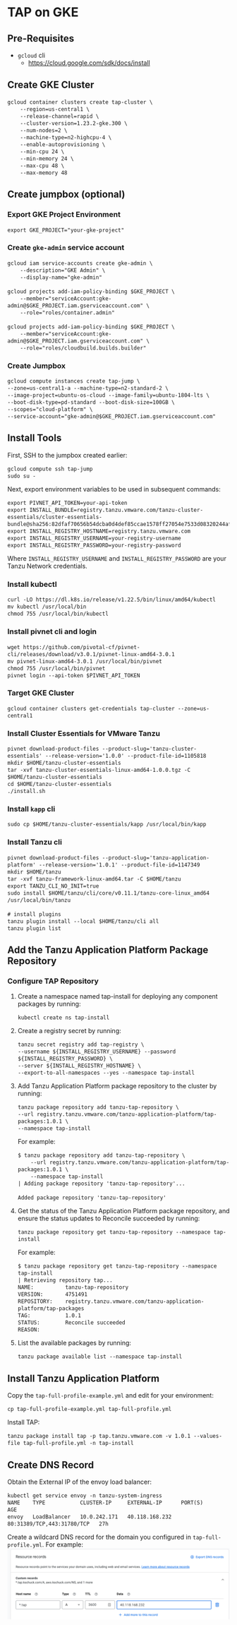 # TAP on GKE

## Pre-Requisites
  * `gcloud` cli
    * https://cloud.google.com/sdk/docs/install

## Create GKE Cluster
```
gcloud container clusters create tap-cluster \
    --region=us-central1 \
    --release-channel=rapid \
    --cluster-version=1.23.2-gke.300 \
    --num-nodes=2 \
    --machine-type=n2-highcpu-4 \
    --enable-autoprovisioning \
    --min-cpu 24 \
    --min-memory 24 \
    --max-cpu 48 \
    --max-memory 48
```

## Create jumpbox (optional)
### Export GKE Project Environment
```
export GKE_PROJECT="your-gke-project"
```
### Create `gke-admin` service account
```
gcloud iam service-accounts create gke-admin \         
    --description="GKE Admin" \  
    --display-name="gke-admin"

gcloud projects add-iam-policy-binding $GKE_PROJECT \
    --member="serviceAccount:gke-admin@$GKE_PROJECT.iam.gserviceaccount.com" \
    --role="roles/container.admin"

gcloud projects add-iam-policy-binding $GKE_PROJECT \
    --member="serviceAccount:gke-admin@$GKE_PROJECT.iam.gserviceaccount.com" \
    --role="roles/cloudbuild.builds.builder"    
```

### Create Jumpbox
```
gcloud compute instances create tap-jump \
--zone=us-central1-a --machine-type=n2-standard-2 \
--image-project=ubuntu-os-cloud --image-family=ubuntu-1804-lts \
--boot-disk-type=pd-standard --boot-disk-size=100GB \
--scopes="cloud-platform" \
--service-account="gke-admin@$GKE_PROJECT.iam.gserviceaccount.com"
```

## Install Tools

First, SSH to the jumpbox created earlier:
```
gcloud compute ssh tap-jump
sudo su -
```

Next, export environment variables to be used in subsequent commands:
```
export PIVNET_API_TOKEN=your-api-token
export INSTALL_BUNDLE=registry.tanzu.vmware.com/tanzu-cluster-essentials/cluster-essentials-bundle@sha256:82dfaf70656b54dcba0d4def85ccae1578ff27054e7533d08320244af7fb0343
export INSTALL_REGISTRY_HOSTNAME=registry.tanzu.vmware.com
export INSTALL_REGISTRY_USERNAME=your-registry-username
export INSTALL_REGISTRY_PASSWORD=your-registry-password
```
Where `INSTALL_REGISTRY_USERNAME` and `INSTALL_REGISTRY_PASSWORD` are your Tanzu Network credentials.

### Install kubectl
```
curl -LO https://dl.k8s.io/release/v1.22.5/bin/linux/amd64/kubectl
mv kubectl /usr/local/bin
chmod 755 /usr/local/bin/kubectl
```

### Install pivnet cli and login
```
wget https://github.com/pivotal-cf/pivnet-cli/releases/download/v3.0.1/pivnet-linux-amd64-3.0.1
mv pivnet-linux-amd64-3.0.1 /usr/local/bin/pivnet
chmod 755 /usr/local/bin/pivnet
pivnet login --api-token $PIVNET_API_TOKEN
```

### Target GKE Cluster
```
gcloud container clusters get-credentials tap-cluster --zone=us-central1
```

### Install Cluster Essentials for VMware Tanzu
```
pivnet download-product-files --product-slug='tanzu-cluster-essentials' --release-version='1.0.0' --product-file-id=1105818
mkdir $HOME/tanzu-cluster-essentials
tar -xvf tanzu-cluster-essentials-linux-amd64-1.0.0.tgz -C $HOME/tanzu-cluster-essentials
cd $HOME/tanzu-cluster-essentials
./install.sh
```

### Install `kapp` cli
```
sudo cp $HOME/tanzu-cluster-essentials/kapp /usr/local/bin/kapp
```

### Install Tanzu cli
```
pivnet download-product-files --product-slug='tanzu-application-platform' --release-version='1.0.1' --product-file-id=1147349
mkdir $HOME/tanzu
tar -xvf tanzu-framework-linux-amd64.tar -C $HOME/tanzu
export TANZU_CLI_NO_INIT=true
sudo install $HOME/tanzu/cli/core/v0.11.1/tanzu-core-linux_amd64 /usr/local/bin/tanzu

# install plugins
tanzu plugin install --local $HOME/tanzu/cli all
tanzu plugin list
```

## Add the Tanzu Application Platform Package Repository

### Configure TAP Repository
1. Create a namespace named tap-install for deploying any component packages by running:
    ```
    kubectl create ns tap-install
    ```

1. Create a registry secret by running:
    ```
    tanzu secret registry add tap-registry \
    --username ${INSTALL_REGISTRY_USERNAME} --password ${INSTALL_REGISTRY_PASSWORD} \
    --server ${INSTALL_REGISTRY_HOSTNAME} \
    --export-to-all-namespaces --yes --namespace tap-install
    ```

1. Add Tanzu Application Platform package repository to the cluster by running:
    ```
    tanzu package repository add tanzu-tap-repository \
    --url registry.tanzu.vmware.com/tanzu-application-platform/tap-packages:1.0.1 \
    --namespace tap-install
    ```
    For example:
    ```
    $ tanzu package repository add tanzu-tap-repository \
        --url registry.tanzu.vmware.com/tanzu-application-platform/tap-packages:1.0.1 \
        --namespace tap-install
    | Adding package repository 'tanzu-tap-repository'...

    Added package repository 'tanzu-tap-repository'
    ```

1. Get the status of the Tanzu Application Platform package repository, and ensure the status updates to Reconcile succeeded by running:
    ```
    tanzu package repository get tanzu-tap-repository --namespace tap-install
    ```
    For example:
    ```
    $ tanzu package repository get tanzu-tap-repository --namespace tap-install
    | Retrieving repository tap...
    NAME:          tanzu-tap-repository
    VERSION:       4751491
    REPOSITORY:    registry.tanzu.vmware.com/tanzu-application-platform/tap-packages
    TAG:           1.0.1
    STATUS:        Reconcile succeeded
    REASON:
    ```

1. List the available packages by running:
    ```
    tanzu package available list --namespace tap-install
    ```

## Install Tanzu Application Platform
Copy the `tap-full-profile-example.yml` and edit for your environment:
```
cp tap-full-profile-example.yml tap-full-profile.yml
```
Install TAP:
```
tanzu package install tap -p tap.tanzu.vmware.com -v 1.0.1 --values-file tap-full-profile.yml -n tap-install
```

## Create DNS Record

Obtain the External IP of the envoy load balancer:
```
kubectl get service envoy -n tanzu-system-ingress
NAME    TYPE           CLUSTER-IP     EXTERNAL-IP      PORT(S)                      AGE
envoy   LoadBalancer   10.0.242.171   40.118.168.232   80:31389/TCP,443:31780/TCP   27h
```

Create a wildcard DNS record for the domain you configured in `tap-full-profile.yml`. For example:
![DNS Record](wildcard-dns.png)
